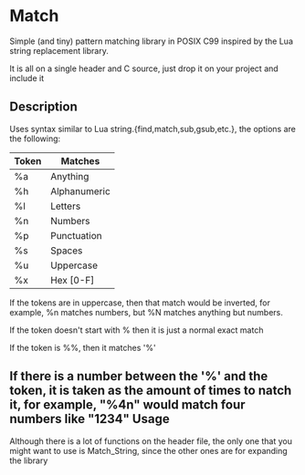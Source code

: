 # Match

Simple (and tiny) pattern matching library in POSIX C99 inspired by the Lua string replacement library.

It is all on a single header and C source, just drop it on your project and include it

Description
-----------

Uses syntax similar to Lua string.{find,match,sub,gsub,etc.}, the options are the following:

| Token |   Matches    |
|-------|--------------|
|  %a   |   Anything   |
|  %h   | Alphanumeric |
|  %l   |    Letters   |
|  %n   |    Numbers   |
|  %p   |  Punctuation |
|  %s   |    Spaces    |
|  %u   |   Uppercase  |
|  %x   |   Hex [0-F]  |

If the tokens are in uppercase, then that match would be inverted, for example, %n matches numbers, but %N matches anything but numbers.

If the token doesn't start with % then it is just a normal exact match

If the token is %%, then it matches '%'

If there is a number between the '%' and the token, it is taken as the amount of times to natch it, for example, "%4n" would match four numbers like "1234"
Usage
-----

Although there is a lot of functions on the header file, the only one that you might want to use is Match_String, since the other ones are for expanding the library

